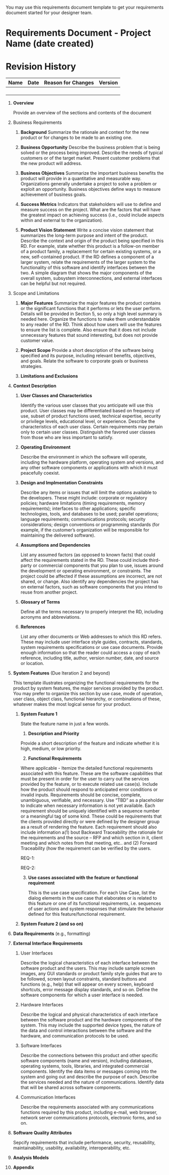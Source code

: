 You may use this requirements document template to get your requirements document started for your designer team.

# Requirements Document - Project Name (date created)

# Revision History

| Name | Date | Reason for Changes | Version |
| ----------- | ----------- | ------------- | ---------- | 
|  |  | | |
|  |  | | |
|  |  | | |
|  |  | | |

1. **Overview**

      Provide an overview of the sections and contents of the document
2. Business Requirements

   1. **Background**
   Summarize the rationale and context for the new product or for changes to be made to an existing one. 

   2. **Business Opportunity**
   Describe the business problem that is being solved or the process being improved. Describe the needs of typical customers or of the target market. Present customer problems that the new product will address. 

   3. **Business Objectives**
   Summarize the important business benefits the product will provide in a quantitative and measurable way. Organizations generally undertake a project to solve a problem or exploit an opportunity. Business objectives define ways to measure achievement of business goals. 

   4. **Success Metrics**
   Indicators that stakeholders will use to define and measure success on the project. What are the factors that will have the greatest impact on achieving success (i.e., could include aspects within and external to the organization).

   5. **Product Vision Statement**
   Write a concise vision statement that summarizes the long-term purpose and intent of the product.   Describe the context and origin of the product being specified in this RD. For example, state whether this product is a follow-on member of a product family, a replacement for certain existing systems, or a new, self-contained product. If the RD defines a component of a larger system, relate the requirements of the larger system to the functionality of this software and identify interfaces between the two. A simple diagram that shows the major components of the overall system, subsystem interconnections, and external interfaces can be helpful but not required.




3. Scope and Limitations
   1. **Major Features**
      Summarize the major features the product contains or the significant functions that it performs or lets the user perform. Details will be provided in Section 5, so only a high level summary is needed here. Organize the functions to make them understandable to any reader of the RD. Think about how users will use the features to ensure the list is complete. Also ensure that it does not include unnecessary features that sound interesting, but does not provide customer value.     

   2. **Project Scope**
   Provide a short description of the software being specified and its purpose, including relevant benefits, objectives, and goals. Relate the software to corporate goals or business strategies.

   3. **Limitations and Exclusions**

4. **Context Description**




   1. **User Classes and Characteristics**

        Identify the various user classes that you anticipate will use this product. User classes may be differentiated based on frequency of use, subset of product functions used, technical expertise, security or privilege levels, educational level, or experience. Describe the characteristics of each user class. Certain requirements may pertain only to certain user classes. Distinguish the favored user classes from those who are less important to satisfy.

   2. **Operating Environment**

        Describe the environment in which the software will operate, including the hardware platform, operating system and versions, and any other software components or applications with which it must peacefully coexist.


   3. **Design and Implmentation Constraints**

        Describe any items or issues that will limit the options available to the developers. These might include: corporate or regulatory policies; hardware limitations (timing requirements, memory requirements); interfaces to other applications; specific technologies, tools, and databases to be used; parallel operations; language requirements; communications protocols; security considerations; design conventions or programming standards (for example, if the customer’s organization will be responsible for maintaining the delivered software).


   4. **Assumptions and Dependencies**

        List any assumed factors (as opposed to known facts) that could affect the requirements stated in the RD. These could include third-party or commercial components that you plan to use, issues around the development or operating environment, or constraints. The project could be affected if these assumptions are incorrect, are not shared, or change. Also identify any dependencies the project has on external factors, such as software components that you intend to reuse from another project.
   5. **Glossary of Terms**

      Define all the terms necessary to properly interpret the RD, including acronyms and abbreviations.


   6. **References**

      List any other documents or Web addresses to which this RD refers. These may include user interface style guides, contracts, standards, system requirements specifications or use case documents. Provide enough information so that the reader could access a copy of each reference, including title, author, version number, date, and source or location.


5. **System Features** (Due Iteration 2 and beyond)

    This template illustrates organizing the functional requirements for the product by system features, the major services provided by the product. You may prefer to organize this section by use case, mode of operation, user class, object class, functional hierarchy, or combinations of these, whatever makes the most logical sense for your product.
   
   1. **System Feature 1**

      State the feature name in just a few words.

      1. **Description and Priority**

      Provide a short description of the feature and indicate whether it is high, medium, or low priority.
  
      2. **Functional Requirements**

      Where applicable - Itemize the detailed functional requirements associated with this feature. These are the software capabilities that must be present in order for the user to carry out the services provided by the feature, or to execute related use case(s). Include how the product should respond to anticipated error conditions or invalid inputs. Requirements should be concise, complete, unambiguous, verifiable, and necessary. Use “TBD” as a placeholder to indicate when necessary information is not yet available.
      Each requirement should be uniquely identified with a sequence number or a meaningful tag of some kind. These could be requirements that the clients provided directly or were defined by the designer group as a result of rendering the feature.
      Each requirement should also include information a(1) bout Backward Traceability (the rationale for the requirements and the source – RFP and which section in it, client meeting and which notes from that meeting, etc.. and (2) Forward Traceability (how the requirement can be verified by the users.

       REQ-1:

       REQ-2:

      3. **Use cases associated with the feature or functional requirement**

          This is the use case specification. For each Use Case, list the dialog elements in the use case that elaborates or is related to this feature or one of its functional requirements, i.e. sequences of user actions and system responses that stimulate the behavior defined for this feature/functional requirement.



   3. **System Feature 2 (and so on)**

6. **Data Requirements**  (e.g., formatting)


7. **External Interface Requirements**
   1. User Interfaces

      Describe the logical characteristics of each interface between the software product and the users. This may include sample screen images, any GUI standards or product family style guides that are to be followed, screen layout constraints, standard buttons and functions (e.g., help) that will appear on every screen, keyboard shortcuts, error message display standards, and so on. Define the software components for which a user interface is needed.
      
   2. Hardware Interfaces
   
       Describe the logical and physical characteristics of each interface between the software product and the hardware components of the system. This may include the supported device types, the nature of the data and control interactions between the software and the hardware, and communication protocols to be used.
   
   3. Software Interfaces

       Describe the connections between this product and other specific software components (name and version), including databases, operating systems, tools, libraries, and integrated commercial components. Identify the data items or messages coming into the system and going out and describe the purpose of each. Describe the services needed and the nature of communications. Identify data that will be shared across software components.
       
   4. Communication Interfaces  

      Describe the requirements associated with any communications functions required by this product, including e-mail, web browser, network server communications protocols, electronic forms, and so on.

8. **Software Quality Attributes**

    Sepcify requirements that include performance, security, reusability, maintainability, usability, availability, interoperability, etc.

9. **Analysis Models**


10. **Appendix**   
